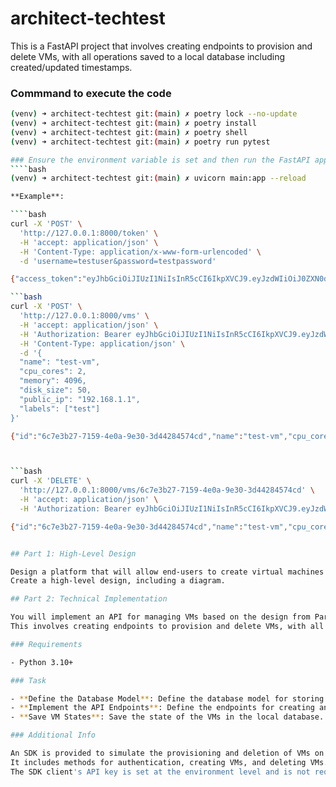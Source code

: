 # architect-techtest

This is a FastAPI project that involves creating endpoints to provision and delete VMs, with all operations saved to a local database including created/updated timestamps.

### Commmand to execute the code

`````bash
(venv) ➜ architect-techtest git:(main) ✗ poetry lock --no-update
(venv) ➜ architect-techtest git:(main) ✗ poetry install
(venv) ➜ architect-techtest git:(main) ✗ poetry shell
(venv) ➜ architect-techtest git:(main) ✗ poetry run pytest

### Ensure the environment variable is set and then run the FastAPI application
````bash
(venv) ➜ architect-techtest git:(main) ✗ uvicorn main:app --reload

**Example**:

````bash
curl -X 'POST' \
  'http://127.0.0.1:8000/token' \
  -H 'accept: application/json' \
  -H 'Content-Type: application/x-www-form-urlencoded' \
  -d 'username=testuser&password=testpassword'

{"access_token":"eyJhbGciOiJIUzI1NiIsInR5cCI6IkpXVCJ9.eyJzdWIiOiJ0ZXN0dXNlciJ9.hOROJV-rUAAGWs029hBpc5Unx-7un4g4-TcQxeTS4N4","token_type":"bearer"}%

```bash
curl -X 'POST' \
  'http://127.0.0.1:8000/vms' \
  -H 'accept: application/json' \
  -H 'Authorization: Bearer eyJhbGciOiJIUzI1NiIsInR5cCI6IkpXVCJ9.eyJzdWIiOiJ0ZXN0dXNlciJ9.hOROJV-rUAAGWs029hBpc5Unx-7un4g4-TcQxeTS4N4' \
  -H 'Content-Type: application/json' \
  -d '{
  "name": "test-vm",
  "cpu_cores": 2,
  "memory": 4096,
  "disk_size": 50,
  "public_ip": "192.168.1.1",
  "labels": ["test"]
}'

{"id":"6c7e3b27-7159-4e0a-9e30-3d44284574cd","name":"test-vm","cpu_cores":2,"memory":4096,"disk_size":50,"public_ip":"192.168.1.1","labels":["test"],"status":"created","created_at":"2024-07-27T00:13:14.596945","updated_at":"2024-07-27T00:13:14.596947"}%



```bash
curl -X 'DELETE' \
  'http://127.0.0.1:8000/vms/6c7e3b27-7159-4e0a-9e30-3d44284574cd' \
  -H 'accept: application/json' \
  -H 'Authorization: Bearer eyJhbGciOiJIUzI1NiIsInR5cCI6IkpXVCJ9.eyJzdWIiOiJ0ZXN0dXNlciJ9.hOROJV-rUAAGWs029hBpc5Unx-7un4g4-TcQxeTS4N4'

{"id":"6c7e3b27-7159-4e0a-9e30-3d44284574cd","name":"test-vm","cpu_cores":2,"memory":4096,"disk_size":50,"public_ip":"192.168.1.1","labels":[],"status":"deleted","created_at":"2024-07-27T00:13:14.596945","updated_at":"2024-07-27T00:13:14.596947"}%


## Part 1: High-Level Design

Design a platform that will allow end-users to create virtual machines and leverage GPUs.
Create a high-level design, including a diagram.

## Part 2: Technical Implementation

You will implement an API for managing VMs based on the design from Part 1.
This involves creating endpoints to provision and delete VMs, with all operations saved to a local database including created/updated timestamps.

### Requirements

- Python 3.10+

### Task

- **Define the Database Model**: Define the database model for storing VM information.
- **Implement the API Endpoints**: Define the endpoints for creating and deleting VMs.
- **Save VM States**: Save the state of the VMs in the local database.

### Additional Info

An SDK is provided to simulate the provisioning and deletion of VMs on the hypervisor layer; `from sdk import Client`.
It includes methods for authentication, creating VMs, and deleting VMs.
The SDK client's API key is set at the environment level and is not required in requests.
`````

